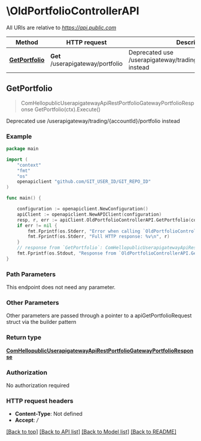 # \OldPortfolioControllerAPI

All URIs are relative to *https://api.public.com*

Method | HTTP request | Description
------------- | ------------- | -------------
[**GetPortfolio**](OldPortfolioControllerAPI.md#GetPortfolio) | **Get** /userapigateway/portfolio | Deprecated use /userapigateway/trading/{accountId}/portfolio instead



## GetPortfolio

> ComHellopublicUserapigatewayApiRestPortfolioGatewayPortfolioResponse GetPortfolio(ctx).Execute()

Deprecated use /userapigateway/trading/{accountId}/portfolio instead



### Example

```go
package main

import (
	"context"
	"fmt"
	"os"
	openapiclient "github.com/GIT_USER_ID/GIT_REPO_ID"
)

func main() {

	configuration := openapiclient.NewConfiguration()
	apiClient := openapiclient.NewAPIClient(configuration)
	resp, r, err := apiClient.OldPortfolioControllerAPI.GetPortfolio(context.Background()).Execute()
	if err != nil {
		fmt.Fprintf(os.Stderr, "Error when calling `OldPortfolioControllerAPI.GetPortfolio``: %v\n", err)
		fmt.Fprintf(os.Stderr, "Full HTTP response: %v\n", r)
	}
	// response from `GetPortfolio`: ComHellopublicUserapigatewayApiRestPortfolioGatewayPortfolioResponse
	fmt.Fprintf(os.Stdout, "Response from `OldPortfolioControllerAPI.GetPortfolio`: %v\n", resp)
}
```

### Path Parameters

This endpoint does not need any parameter.

### Other Parameters

Other parameters are passed through a pointer to a apiGetPortfolioRequest struct via the builder pattern


### Return type

[**ComHellopublicUserapigatewayApiRestPortfolioGatewayPortfolioResponse**](ComHellopublicUserapigatewayApiRestPortfolioGatewayPortfolioResponse.md)

### Authorization

No authorization required

### HTTP request headers

- **Content-Type**: Not defined
- **Accept**: */*

[[Back to top]](#) [[Back to API list]](../README.md#documentation-for-api-endpoints)
[[Back to Model list]](../README.md#documentation-for-models)
[[Back to README]](../README.md)

